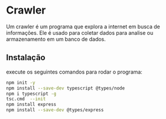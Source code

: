 
# Crawler 

Um crawler é um programa que explora a internet em busca de informações. Ele é usado para coletar dados para analise ou armazenamento em um banco de dados.




## Instalação

execute os seguintes comandos para rodar o programa:
```bash
npm init -y
npm install --save-dev typescript @types/node
npm i typescript -g
tsc.cmd  --init      
npm install express
npm install --save-dev @types/express

```


    
